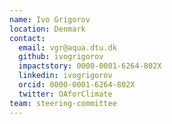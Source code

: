 ```yaml
---
name: Ivo Grigorov
location: Denmark
contact:
  email: vgr@aqua.dtu.dk
  github: ivogrigorov
  impactstory: 0000-0001-6264-802X
  linkedin: ivogrigorov
  orcid: 0000-0001-6264-802X
  twitter: OAforClimate
team: steering-committee
---
```

